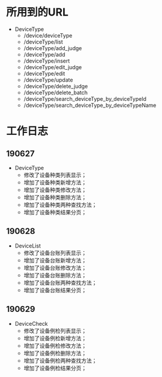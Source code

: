 # 所用到的URL
 - DeviceType
      - /device/deviceType
      - /deviceType/list
      - /deviceType/add_judge
      - /deviceType/add
      - /deviceType/insert
      - /deviceType/edit_judge
      - /deviceType/edit
      - /deviceType/update
      - /deviceType/delete_judge
      - /deviceType/delete_batch
      - /deviceType/search_deviceType_by_deviceTypeId
      - /deviceType/search_deviceType_by_deviceTypeName



# 工作日志
## 190627
   - DeviceType
      - 修改了设备种类列表显示；
      - 增加了设备种类新增方法；
      - 增加了设备种类修改方法；
      - 增加了设备种类删除方法；
      - 增加了设备种类两种查找方法；
      - 增加了设备种类结果分页；

## 190628
   - DeviceList
      - 修改了设备台账列表显示；
      - 增加了设备台账新增方法；
      - 增加了设备台账修改方法；
      - 增加了设备台账删除方法；
      - 增加了设备台账两种查找方法；
      - 增加了设备台账结果分页；

## 190629
   - DeviceCheck
      - 修改了设备例检列表显示；
      - 增加了设备例检新增方法；
      - 增加了设备例检修改方法；
      - 增加了设备例检删除方法；
      - 增加了设备例检两种查找方法；
      - 增加了设备例检结果分页；
